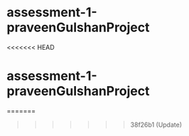 # assessment-1-praveenGulshanProject
<<<<<<< HEAD
# assessment-1-praveenGulshanProject
=======
>>>>>>> 38f26b1 (Update)
